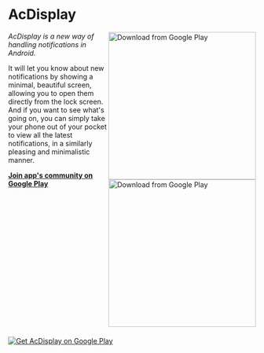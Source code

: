AcDisplay
==========

<img alt="Download from Google Play" align="right" height="300"
   src="https://github.com/AChep/AcDisplay/raw/master/screenshots/screenshot2.png" />
<img alt="Download from Google Play" align="right" height="300"
   src="https://github.com/AChep/AcDisplay/raw/master/screenshots/screenshot1.png" />

*AcDisplay is a new way of handling notifications in Android.*

It will let you know about new notifications by showing a minimal, beautiful screen, allowing you to open them directly from the lock screen. And if you want to see what\'s going on, you can simply take your phone out of your pocket to view all the latest notifications, in a similarly pleasing and minimalistic manner.

**[Join app's community on Google Play](https://plus.google.com/u/0/communities/102085470313050914854)**

<a href="http://get.acdisplay.artemchep.com">
  <img alt="Get AcDisplay on Google Play" vspace="20"
       src="https://github.com/AChep/AcDisplay/raw/master/art/google_play.png" />
</a>
